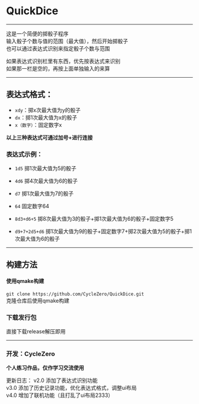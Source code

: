 # QuickDice
-------

这是一个简便的掷骰子程序  
输入骰子个数与值的范围（最大值），然后开始掷骰子  
也可以通过表达式识别来指定骰子个数与范围  

如果表达式识别栏里有东西，优先按表达式来识别  
如果那一栏是空的，再按上面单独输入的来算  

---------

## 表达式格式：
* `xdy`：掷x次最大值为y的骰子
* `dx`：掷1次最大值为x的骰子
* `x（数字）`：固定数字x

**以上三种表达式可通过加号+进行连接**

### 表达式示例：
* `1d5`	掷1次最大值为5的骰子

* `4d6`	掷4次最大值为6的骰子

* `d7`	掷1次最大值为7的骰子

* `64`	固定数字64

* `8d3+d6+5`	掷8次最大值为3的骰子+掷1次最大值为6的骰子+固定数字5

* `d9+7+2d5+d6`	掷1次最大值为9的骰子+固定数字7+掷2次最大值为5的骰子+掷1次最大值为6的骰子

----

## 构建方法
#### 使用qmake构建
`git clone https://github.com/CycleZero/QuickDice.git`  
克隆仓库后使用qmake构建

### 下载发行包
直接下载release解压即用



------
### 开发：CycleZero  
**个人练习作品，仅作学习交流使用**  

更新日志：
v2.0	添加了表达式识别功能  
v3.0	添加了历史记录功能，优化表达式格式，调整ui布局  
v4.0	增加了联机功能（且打乱了ui布局2333）  

